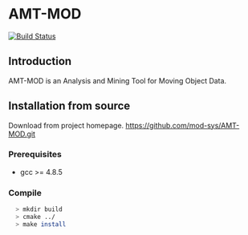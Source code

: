 # AMT-MOD

[![Build Status](https://travis-ci.org/tinysky-glm/AMT-MOD.svg?branch=master)](https://travis-ci.org/tinysky-glm/AMT-MOD)


## Introduction
AMT-MOD is an Analysis and Mining Tool for Moving Object Data.

## Installation from source

Download from project homepage. https://github.com/mod-sys/AMT-MOD.git

### Prerequisites

   * gcc >= 4.8.5

### Compile

```bash
  > mkdir build
  > cmake ../
  > make install
```


